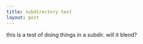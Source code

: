 ```yaml
---
title: subdirectory test
layout: post
---
```


this is a test of doing things in a subdir. will it blend?
